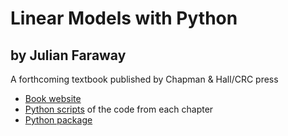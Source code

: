 # Linear Models with Python

## by Julian Faraway

A forthcoming textbook published by Chapman & Hall/CRC press


- [Book website](https://julianfaraway.github.io/LMP/)
- [Python scripts](pyscripts/) of the code from each chapter
- [Python package](https://pypi.org/project/faraway/)


